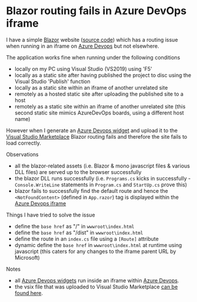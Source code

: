 # Blazor routing fails in Azure DevOps iframe

I have a simple [Blazor](https://dotnet.microsoft.com/apps/aspnet/web-apps/client) website ([source code](https://github.com/GregTrevellick/BlazorVsixStackOverflowQuestion)) which has a routing issue when running in an iframe on [Azure Devops](https://azure.microsoft.com/en-gb/services/devops/) but not elsewhere.

The application works fine when running under the following conditions

 - locally on my PC using Visual Studio (VS2019) using 'F5'
 - locally as a static site after having published the project to disc using the Visual Studio 'Publish' function
 - locally as a static site within an iframe of another unrelated site
 - remotely as a hosted static site after uploading the published site to a host
 - remotely as a static site within an iframe of another unrelated site (this second static site mimics AzureDevOps boards, using a different host name)
 
 However when I generate an [Azure Devops widget](https://docs.microsoft.com/en-us/azure/devops/extend/develop/add-dashboard-widget?view=azure-devops) and upload it to the [Visual Studio Marketplace](https://marketplace.visualstudio.com/items?itemName=GregTrevellick.BlazorWidget) Blazor routing fails and therefore the site fails to load correctly.
 
 Observations
 
 - all the blazor-related assets (i.e. Blazor & mono javascript files & various DLL files) are served up to the browser successfully
 - the blazor DLL runs successfully (i.e. ```Programs.cs``` kicks in successfully - ```Console.WriteLine``` statements in ```Program.cs``` and ```StartUp.cs``` prove this)
 - blazor fails to successfully find the default route and hence the ```<NotFoundContent>``` (defined in  ```App.razor```) tag is displayed within the [Azure Devops iframe](https://marketplace.visualstudio.com/items?itemName=GregTrevellick.BlazorWidget)
 
 Things I have tried to solve the issue
 
 - define the ```base href``` as "/" in ```wwwroot\index.html```
 - define the ```base href``` as "/dist" in ```wwwroot\index.html```
 - define the route in an ```index.cs``` file using a ```[Route]``` attribute
 - dynamic define the ```base href``` in ```wwwroot\index.html``` at runtime using javascript (this caters for any changes to the iframe parent URL by Microsoft)

 Notes

 - all [Azure Devops widgets](https://marketplace.visualstudio.com/search?target=AzureDevOps&category=Azure%20Boards&sortBy=Downloads) run inside an iframe within [Azure Devops](https://azure.microsoft.com/en-gb/services/devops/).
 - the vsix file that was uploaded to Visual Studio Marketplace [can be found here](https://github.com/GregTrevellick/BlazorVsixStackOverflowQuestion/blob/master/Src/BlazorVsixStackOverflowQuestion/bin/Debug/netstandard2.0/publish/GregTrevellick.BlazorWidget-1.0.11.vsix).